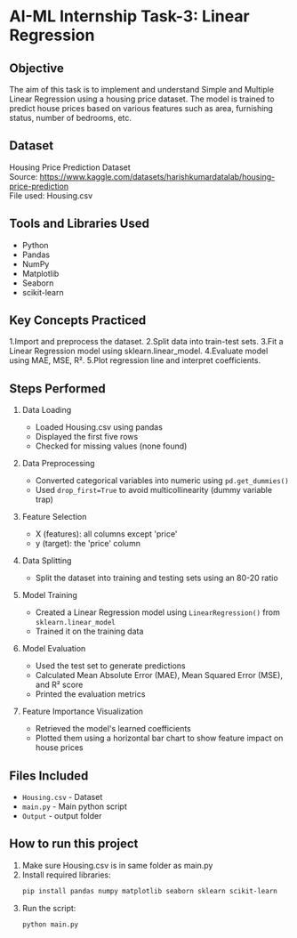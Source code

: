 # AI-ML Internship Task-3: Linear Regression

## Objective
The aim of this task is to implement and understand Simple and Multiple Linear Regression using a housing price dataset. The model is trained to predict house prices based on various features such as area, furnishing status, number of bedrooms, etc.

## Dataset
Housing Price Prediction Dataset  
Source: https://www.kaggle.com/datasets/harishkumardatalab/housing-price-prediction  
File used: Housing.csv

## Tools and Libraries Used
- Python
- Pandas
- NumPy
- Matplotlib
- Seaborn
- scikit-learn

## Key Concepts Practiced
1.Import and preprocess the dataset.
2.Split data into train-test sets.
3.Fit a Linear Regression model using sklearn.linear_model.
4.Evaluate model using MAE, MSE, R².
5.Plot regression line and interpret coefficients.


## Steps Performed

1. Data Loading
   - Loaded Housing.csv using pandas
   - Displayed the first five rows
   - Checked for missing values (none found)

2. Data Preprocessing
   - Converted categorical variables into numeric using `pd.get_dummies()`
   - Used `drop_first=True` to avoid multicollinearity (dummy variable trap)

3. Feature Selection
   - X (features): all columns except 'price'
   - y (target): the 'price' column

4. Data Splitting
   - Split the dataset into training and testing sets using an 80-20 ratio

5. Model Training
   - Created a Linear Regression model using `LinearRegression()` from `sklearn.linear_model`
   - Trained it on the training data

6. Model Evaluation
   - Used the test set to generate predictions
   - Calculated Mean Absolute Error (MAE), Mean Squared Error (MSE), and R² score
   - Printed the evaluation metrics

7. Feature Importance Visualization
   - Retrieved the model's learned coefficients
   - Plotted them using a horizontal bar chart to show feature impact on house prices

## Files Included
- `Housing.csv` - Dataset
- `main.py` - Main python script
- `Output` - output folder
## How to run this project
1. Make sure Housing.csv is in same folder as main.py
2. Install required libraries:
   ```bash
   pip install pandas numpy matplotlib seaborn sklearn scikit-learn
   ```
3. Run the script:
   ```bash
   python main.py
   ```



